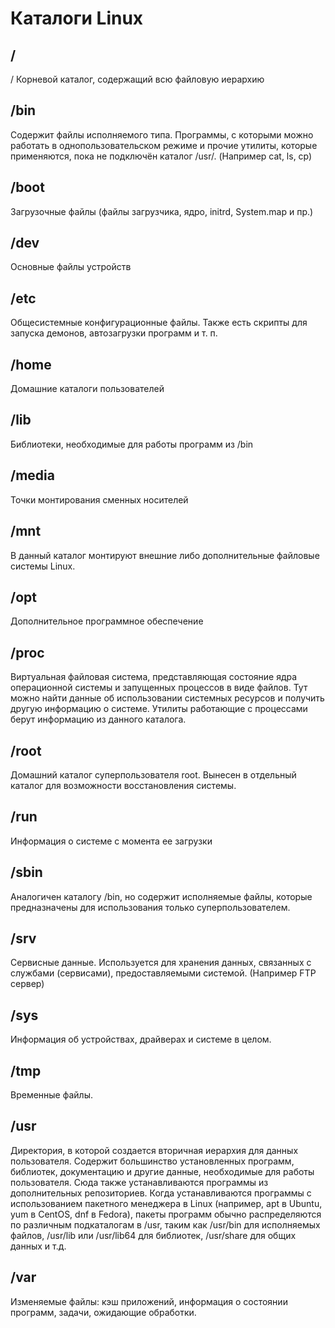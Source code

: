 # Каталоги Linux

## /  
/  Корневой каталог, содержащий всю файловую иерархию

## /bin

Содержит файлы исполняемого типа. Программы, с которыми можно работать в однопользовательском режиме и прочие утилиты, которые применяются, пока не подключён каталог /usr/. (Например cat, ls, cp)

## /boot 
Загрузочные файлы (файлы загрузчика, ядро, initrd, System.map и пр.)
## /dev 
Основные файлы устройств
## /etc 
Общесистемные конфигурационные файлы. Также есть скрипты для запуска демонов, автозагрузки программ и т. п.
## /home 
Домашние каталоги пользователей
## /lib 
Библиотеки, необходимые для работы программ из /bin
## /media 
Точки монтирования сменных носителей
## /mnt 
В данный каталог монтируют внешние либо дополнительные файловые системы Linux.
## /opt 
Дополнительное программное обеспечение
## /proc 
Виртуальная файловая система, представляющая состояние ядра операционной системы и запущенных процессов в виде файлов. Тут можно найти данные об использовании системных ресурсов и получить другую информацию о системе. Утилиты работающие  с процессами берут информацию из данного каталога.
## /root 
Домашний каталог суперпользователя root. Вынесен в отдельный каталог для возможности восстановления системы.
## /run
Информация о системе с момента ее загрузки 
## /sbin 
Аналогичен каталогу /bin, но содержит исполняемые файлы, которые предназначены для использования только суперпользователем.
## /srv 
Сервисные данные. Используется для хранения данных, связанных с службами (сервисами), предоставляемыми системой. (Например FTP сервер)
## /sys 
Информация об устройствах, драйверах и системе в целом.
## /tmp 
Временные файлы.
## /usr 
Директория, в которой создается вторичная иерархия для данных пользователя. Содержит большинство установленных программ, библиотек, документацию и другие данные, необходимые для работы пользователя. Сюда также устанавливаются программы из дополнительных репозиториев. Когда устанавливаются программы с использованием пакетного менеджера в Linux (например, apt в Ubuntu, yum в CentOS, dnf в Fedora), пакеты программ обычно распределяются по различным подкаталогам в /usr, таким как /usr/bin для исполняемых файлов, /usr/lib или /usr/lib64 для библиотек, /usr/share для общих данных и т.д.
## /var 
Изменяемые файлы: кэш приложений, информация о состоянии программ, задачи, ожидающие обработки.